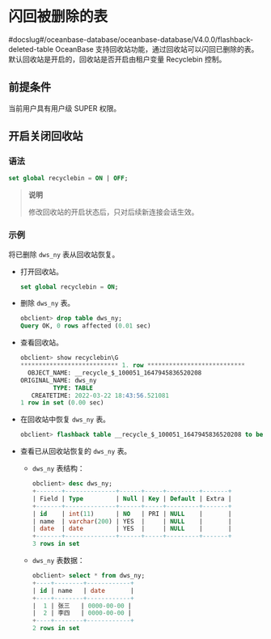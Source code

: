 # 闪回被删除的表
#docslug#/oceanbase-database/oceanbase-database/V4.0.0/flashback-deleted-table
OceanBase 支持回收站功能，通过回收站可以闪回已删除的表。默认回收站是开启的，回收站是否开启由租户变量 Recyclebin 控制。

## 前提条件

当前用户具有用户级 SUPER 权限。

## 开启关闭回收站

### 语法

```sql
set global recyclebin = ON | OFF;
```

> **说明**
>
> 修改回收站的开启状态后，只对后续新连接会话生效。

### 示例

将已删除 `dws_ny` 表从回收站恢复。

* 打开回收站。

  ```sql
  set global recyclebin = ON;
  ```

* 删除 `dws_ny` 表。

  ```sql
  obclient> drop table dws_ny;
  Query OK, 0 rows affected (0.01 sec)
  ```

* 查看回收站。

  ```sql
  obclient> show recyclebin\G
  *************************** 1. row ***************************
    OBJECT_NAME: __recycle_$_100051_1647945836520208
  ORIGINAL_NAME: dws_ny
           TYPE: TABLE
     CREATETIME: 2022-03-22 18:43:56.521081
  1 row in set (0.00 sec)
  ```

* 在回收站中恢复 `dws_ny` 表。

  ```sql
  obclient> flashback table __recycle_$_100051_1647945836520208 to before drop rename to dws_ny;
  ```

* 查看已从回收站恢复的 `dws_ny` 表。

  * `dws_ny` 表结构：

    ```sql
    obclient> desc dws_ny;
    +-------+--------------+------+-----+---------+-------+
    | Field | Type         | Null | Key | Default | Extra |
    +-------+--------------+------+-----+---------+-------+
    | id    | int(11)      | NO   | PRI | NULL    |       |
    | name  | varchar(200) | YES  |     | NULL    |       |
    | date  | date         | YES  |     | NULL    |       |
    +-------+--------------+------+-----+---------+-------+
    3 rows in set
    ```

  * `dws_ny` 表数据：

    ```sql
    obclient> select * from dws_ny;
    +----+--------+------------+
    | id | name   | date       |
    +----+--------+------------+
    |  1 | 张三   | 0000-00-00 |
    |  2 | 李四   | 0000-00-00 |
    +----+--------+------------+
    2 rows in set
    ```
